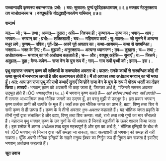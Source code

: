**यच्चान्यदपि कृष्णस्य भवान्भगवत: प्रभो: ।** **श्रव: सुश्रवस: पुण्यं पूर्वदेहकथाश्रयम् ॥ ६॥** **भक्ताय मेऽनुरक्ताय तव चाधोक्षजस्य च ।** **वक्तुमर्हसि योऽदुह्यद्वैन्यरूपेण गामिमाम् ॥ ७॥** 

**शब्दार्थ** 

**यत्—** **जो** **; च—** **तथा** **; अन्यत्—** **दूसरा** **; अपि—** **निश्चय ही** **; कृष्णस्य—** **कृष्ण का** **; भवान्—** **आप** **; भगवत:—** **भगवान् का** **;** **प्रभो:—** **शक्तिशाली** **; श्रव:—** **महिमामय कार्य** **; सु-श्रवस:—** **जो सुनने में अत्यन्त मधुर लगे** **; पुण्यम्—** **पवित्र** **; पूर्व-देह—** **अपने** **पूर्व अवतार का** **; कथा-आश्रयम्—** **कथा से सश्बन्धित** **; भक्ताय—** **भक्त के लिए** **; मे—** **मुझको** **; अनुरक्ताय—** **अत्यन्त ध्यानमग्न** **;** **तव—** **तुश्हारा** **; च—** **तथा** **; अधोक्षजस्य—** **भगवान् का जो अधोक्षज कहलाते हैं** **; च—** **और** **; वक्तुम् अर्हसि—** **सुनाएँ** **; य:—** **जिसने** **; अदुह्यत्—** **दुहा** **; वैन्य-रूपेण—** **राजा वेन के पुत्र रूप में** **; गाम्—** **गाय रूपी पृथ्वी को** **; इमाम्—** **इस।** **.** 

**पृथु महाराज भगवान् कृष्ण की शक्तियों के शक्त्यावेश अवतार थे। फलत: उनके कार्यों से** **सश्बन्धित कोई भी कथा सुनने में मनभावन लगती है और कल्याणकर होती है। मैं तो आपका** **तथा अधोक्षज भगवान् का भी भक्त हूँ। अत: आप उन राजा पृथु की सभी कथाएँ सुनाएँ** **जिन्होंने राजा वेन के पुत्र के रूप में गोरूप धरती का दोहन किया।** **तात्पर्य :** भगवान् कृष्ण को अवतारी भी कहा जाता है, जिसका अर्थ है, ''जिनसे समस्त अवतार उद्भूत होते हैं।ÓÓ *भगवद्गीता* (१०.८) में भगवान् कृष्ण कहते हैं— *अहं सर्वस्य प्रभवो मत्त: सर्वं* *प्रवर्तते* —मैं समस्त आध्यात्मिक तथा भौतिक जगतों का उद्गम हूँ, हर वस्तु मुझी से उद्भूत है। इस प्रकार भगवान् कृष्ण प्रत्येक प्राणी की उत्पत्ति के मूल हैं। जहाँ तक इस भौतिक जगत का प्रश्न है, ब्रह्मा, विष्णु तथा शिव ये सभी कृष्ण से ही उत्पन्न हैं। कृष्ण के ये तीनों अवतार *गुण-अवतार* कहलाते हैं। यह भौतिक जगत प्रकृति के तीनों गुणों द्वारा संचालित है और ब्रह्मा, विष्णु तथा शिव क्रमश: सतो, रजो तथा तमो गुणों का भार सँभालते हैं। महाराज पृथु भगवान् कृष्ण के उन गुणों के भी अवतार हैं जिनसे बद्धजीवों के ऊपर शासन किया जाता है। इस श्लोक में आगत *अधोक्षज* शब्द बहुत महत्त्वपूर्ण है और इस का अर्थ है, ''भौतिक इन्द्रियों के बोध से परे।ÓÓ भगवान् को चिन्तन द्वारा नहीं समझा जा सकता, अत: अल्पज्ञानी तो भगवान् को समझ ही नहीं सकता। चूँकि अपनी भौतिक इन्द्रियों के सहारे मनुष्य ईश्वर का निर्गुण रूप ही निॢमत कर सकता है इसलिए भगवान् अधोक्षज कहलाते हैं।  

**सूत उवाच** 